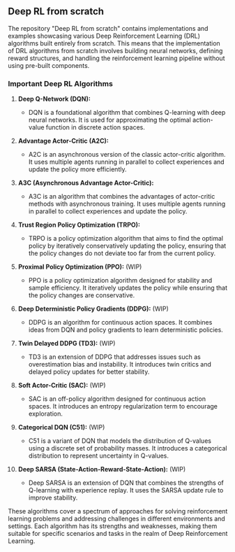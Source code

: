 ## Deep RL from scratch

The repository "Deep RL from scratch" contains implementations and examples showcasing various Deep Reinforcement Learning (DRL) algorithms built entirely from scratch. This means that the implementation of DRL algorithms from scratch involves building neural networks, defining reward structures, and handling the reinforcement learning pipeline without using pre-built components.

### Important Deep RL Algorithms

1. **Deep Q-Network (DQN):**
   - DQN is a foundational algorithm that combines Q-learning with deep neural networks. It is used for approximating the optimal action-value function in discrete action spaces.

2. **Advantage Actor-Critic (A2C):**
   - A2C is an asynchronous version of the classic actor-critic algorithm. It uses multiple agents running in parallel to collect experiences and update the policy more efficiently.

3. **A3C (Asynchronous Advantage Actor-Critic):**
   - A3C is an algorithm that combines the advantages of actor-critic methods with asynchronous training. It uses multiple agents running in parallel to collect experiences and update the policy.

4. **Trust Region Policy Optimization (TRPO):**
   - TRPO is a policy optimization algorithm that aims to find the optimal policy by iteratively conservatively updating the policy, ensuring that the policy changes do not deviate too far from the current policy.
  
5. **Proximal Policy Optimization (PPO):** (WIP)
   - PPO is a policy optimization algorithm designed for stability and sample efficiency. It iteratively updates the policy while ensuring that the policy changes are conservative.

6. **Deep Deterministic Policy Gradients (DDPG):** (WIP)
   - DDPG is an algorithm for continuous action spaces. It combines ideas from DQN and policy gradients to learn deterministic policies.

7. **Twin Delayed DDPG (TD3):** (WIP)
   - TD3 is an extension of DDPG that addresses issues such as overestimation bias and instability. It introduces twin critics and delayed policy updates for better stability.

8. **Soft Actor-Critic (SAC):** (WIP)
   - SAC is an off-policy algorithm designed for continuous action spaces. It introduces an entropy regularization term to encourage exploration.

9. **Categorical DQN (C51):** (WIP)
   - C51 is a variant of DQN that models the distribution of Q-values using a discrete set of probability masses. It introduces a categorical distribution to represent uncertainty in Q-values.

10. **Deep SARSA (State-Action-Reward-State-Action):** (WIP)
    - Deep SARSA is an extension of DQN that combines the strengths of Q-learning with experience replay. It uses the SARSA update rule to improve stability.

These algorithms cover a spectrum of approaches for solving reinforcement learning problems and addressing challenges in different environments and settings. Each algorithm has its strengths and weaknesses, making them suitable for specific scenarios and tasks in the realm of Deep Reinforcement Learning.
